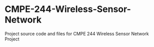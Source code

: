 # CMPE-244-Wireless-Sensor-Network
Project source code and files for CMPE 244 Wireless Sensor Network Project

